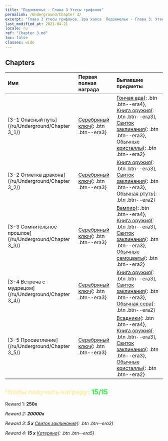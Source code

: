 ```yaml
---
title: "Подземелье - Глава 3 Утесы грифонов"
permalink: /Underground/Chapter 3/
excerpt: "Глава 3 Утесы грифонов. Эра хаоса  Подземелье - Глава 3. Утесы грифонов"
last_modified_at: 2021-04-21
locale: ru
ref: "Chapter 3.md"
toc: false
classes: wide
---
```


## Chapters

  | Имя |  Первая полная награда | Выпавшие предметы |
  |:------------|:------------|:------------| 
  | [3-1 Опасный путь](/ru/Underground/Chapter 3_1/) | [Серебряный ключ](/ru/Items/con_693/){: .btn .btn--era3} | [Гончая ада](/ru/Items/unt_228/){: .btn .btn--era4}, [Книга оружия](/ru/Items/mat_18/){: .btn .btn--era3}, [Свиток заклинания](/ru/Items/con_694/){: .btn .btn--era3}, [Обычные кристаллы](/ru/Items/mat_11/){: .btn .btn--era2} |
  | [3-2 Отметка дракона](/ru/Underground/Chapter 3_2/) | [Серебряный ключ](/ru/Items/con_693/){: .btn .btn--era3} | [Книга оружия](/ru/Items/mat_18/){: .btn .btn--era3}, [Свиток заклинания](/ru/Items/con_694/){: .btn .btn--era3}, [Обычная ртуть](/ru/Items/mat_8/){: .btn .btn--era2} |
  | [3-3 Сомнительное прошлое](/ru/Underground/Chapter 3_3/) | [Серебряный ключ](/ru/Items/con_693/){: .btn .btn--era3} | [Вампир](/ru/Items/unt_211/){: .btn .btn--era4}, [Книга оружия](/ru/Items/mat_18/){: .btn .btn--era3}, [Свиток заклинания](/ru/Items/con_694/){: .btn .btn--era3}, [Обычные самоцветы](/ru/Items/mat_10/){: .btn .btn--era2} |
  | [3-4 Встреча с мудрецом](/ru/Underground/Chapter 3_4/) | [Серебряный ключ](/ru/Items/con_693/){: .btn .btn--era3} | [Книга оружия](/ru/Items/mat_18/){: .btn .btn--era3}, [Свиток заклинания](/ru/Items/con_694/){: .btn .btn--era3}, [Обычная сера](/ru/Items/mat_9/){: .btn .btn--era2} |
  | [3-5 Просветление](/ru/Underground/Chapter 3_5/) | [Серебряный ключ](/ru/Items/con_693/){: .btn .btn--era3} | [Всадники](/ru/Items/unt_195/){: .btn .btn--era4}, [Книга оружия](/ru/Items/mat_18/){: .btn .btn--era3}, [Свиток заклинания](/ru/Items/con_694/){: .btn .btn--era3}, [Обычные кристаллы](/ru/Items/mat_11/){: .btn .btn--era2} |


## <span style="color: #ffeea0">Чтобы получить награду: </span><span style="color: #27f73a">15/15</span>

 Reward 1:  **250x** <i class="fas fa-gem"/>

 Reward 2:  **20000x** <i class="fas fa-coins"/>

 Reward 3: **5 x** [Свиток заклинания](/ru/Items/con_694/){: .btn .btn--era3}

 Reward 4: **15 x** [Катерина](/ru/Items/her_361/){: .btn .btn--era5}

